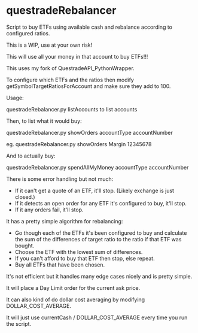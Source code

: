 # questradeRebalancer
Script to buy ETFs using available cash and rebalance according to configured ratios.

This is a WIP, use at your own risk!

This will use all your money in that account to buy ETFs!!!

This uses my fork of QuestradeAPI_PythonWrapper.

To configure which ETFs and the ratios then modify getSymbolTargetRatiosForAccount and make sure they add to 100.

Usage:

questradeRebalancer.py listAccounts to list accounts

Then, to list what it would buy:

questradeRebalancer.py showOrders accountType accountNumber

eg. questradeRebalancer.py showOrders Margin 12345678

And to actually buy:

questradeRebalancer.py spendAllMyMoney accountType accountNumber

There is some error handling but not much:
- If it can't get a quote of an ETF, it'll stop. (Likely exchange is just closed.)
- If it detects an open order for any ETF it's configured to buy, it'll stop.
- If it any orders fail, it'll stop.

It has a pretty simple algorithm for rebalancing:
- Go though each of the ETFs it's been configured to buy and calculate the sum of the differences of target ratio to the ratio if that ETF was bought.
- Choose the ETF with the lowest sum of differences.
- If you can't afford to buy that ETF then stop, else repeat.
- Buy all ETFs that have been chosen.

It's not efficient but it handles many edge cases nicely and is pretty simple.

It will place a Day Limit order for the current ask price.

It can also kind of do dollar cost averaging by modifying DOLLAR_COST_AVERAGE.

It will just use currentCash / DOLLAR_COST_AVERAGE every time you run the script.
